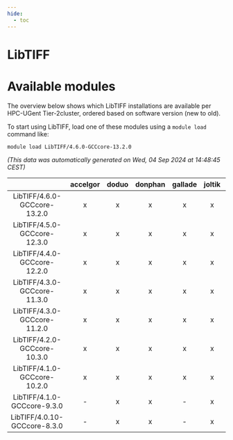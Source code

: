 ```yaml
---
hide:
  - toc
---
```


LibTIFF
=======

# Available modules


The overview below shows which LibTIFF installations are available per HPC-UGent Tier-2cluster, ordered based on software version (new to old).

To start using LibTIFF, load one of these modules using a `module load` command like:

```shell
module load LibTIFF/4.6.0-GCCcore-13.2.0
```

*(This data was automatically generated on Wed, 04 Sep 2024 at 14:48:45 CEST)*  

| |accelgor|doduo|donphan|gallade|joltik|shinx|skitty|
| :---: | :---: | :---: | :---: | :---: | :---: | :---: | :---: |
|LibTIFF/4.6.0-GCCcore-13.2.0|x|x|x|x|x|x|x|
|LibTIFF/4.5.0-GCCcore-12.3.0|x|x|x|x|x|x|x|
|LibTIFF/4.4.0-GCCcore-12.2.0|x|x|x|x|x|x|x|
|LibTIFF/4.3.0-GCCcore-11.3.0|x|x|x|x|x|x|x|
|LibTIFF/4.3.0-GCCcore-11.2.0|x|x|x|x|x|-|x|
|LibTIFF/4.2.0-GCCcore-10.3.0|x|x|x|x|x|-|x|
|LibTIFF/4.1.0-GCCcore-10.2.0|x|x|x|x|x|-|x|
|LibTIFF/4.1.0-GCCcore-9.3.0|-|x|x|-|x|-|x|
|LibTIFF/4.0.10-GCCcore-8.3.0|-|x|x|-|x|-|x|
